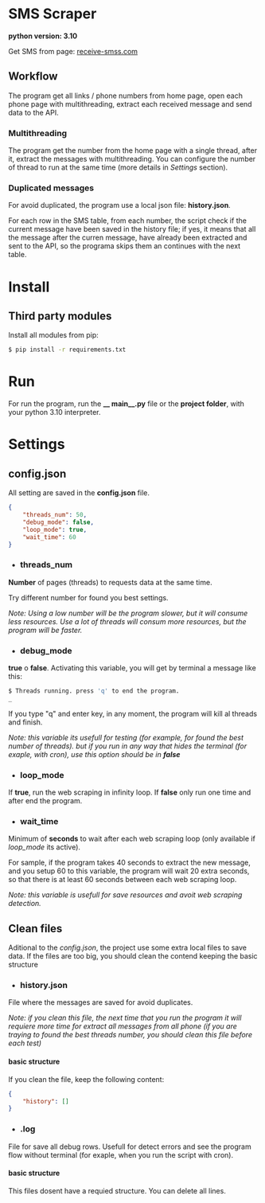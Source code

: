 # SMS Scraper
**python version: 3.10**

Get SMS from page: [receive-smss.com](https://receive-smss.com/)

## Workflow

The program get all links / phone numbers from home page, open each phone page with multithreading, extract each received message and send data to the API.

### Multithreading

The program get the number from the home page with a single thread, after it, extract the messages with multithreading. You can configure the number of thread to run at the same time (more details in *Settings* section).

### Duplicated messages

For avoid duplicated, the program use a local json file: **history.json**.

For each row in the SMS table, from each number, the script check if the current message have been saved in the history file; if yes, it means that all the message after the curren message, have already been extracted and sent to the API, so the programa skips them an continues with the next table. 

# Install
## Third party modules

Install all modules from pip: 

``` bash
$ pip install -r requirements.txt
```

# Run

For run the program, run the **__ main__.py** file or the **project folder**, with your python 3.10 interpreter. 

# Settings

## config.json
All setting are saved in the **config.json** file. 

```json
{
    "threads_num": 50,
    "debug_mode": false,
    "loop_mode": true,
    "wait_time": 60
}
```

* ### threads_num

**Number** of pages (threads) to requests data at the same time.

Try different number for found you best settings. 

*Note: Using a low number will be the program slower, but it will consume less resources. Use a lot of threads will consum more resources, but the program will be faster.* 

* ### debug_mode

**true** o **false**. 
Activating this variable, you will get by terminal a message like this: 

```bash
$ Threads running. press 'q' to end the program. 
_
```

If you type "q" and enter key, in any moment, the program will kill al threads and finish.

*Note: this variable its usefull for testing (for example, for found the best number of threads). but if you run in any way that hides the terminal (for exaple, with cron), use this option should be in **false***

* ### loop_mode

If **true**, run the web scraping in infinity loop. If **false** only run one time and after end the program. 

* ### wait_time

Minimum of **seconds** to wait after each web scraping loop (only available if *loop_mode* its active).

For sample, if the program takes 40 seconds to extract the new message, and you setup 60 to this variable, the program will wait 20 extra seconds, so that there is at least 60 seconds between each web scraping loop.

*Note: this variable is usefull for save resources and avoit web scraping detection.*

## Clean files

Aditional to the *config.json*, the project use some extra local files to save data. If the files are too big, you should clean the contend keeping the basic structure

+ ### history.json

File where the messages are saved for avoid duplicates. 

*Note: if you clean this file, the next time that you run the program it will requiere more time for extract all messages from all phone (if you are traying to found the best threads number, you should clean this file before each test)*

#### basic structure
If you clean the file, keep the following content:
```json
{
    "history": []
}
```

* ### .log

File for save all debug rows. Usefull for detect errors and see the program flow without terminal (for exaple, when you run the script with cron).

#### basic structure
This files dosent have a requied structure. You can delete all lines. 